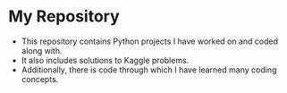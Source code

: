 # My Repository
- This repository contains Python projects I have worked on and coded along with.
- It also includes solutions to Kaggle problems.
- Additionally, there is code through which I have learned many coding concepts.
